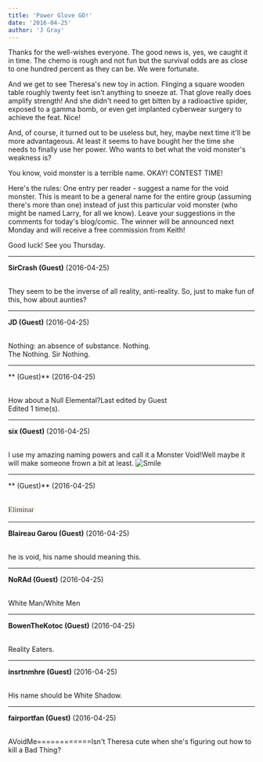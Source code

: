 ```yaml
---
title: 'Power Glove GO!'
date: '2016-04-25'
author: 'J Gray'
---
```


<p>Thanks for the well-wishes everyone. The good news is, yes, we caught it in time. The chemo is rough and not fun but the survival odds are as close to one hundred percent as they can be. We were fortunate.</p><p>And we get to see Theresa's new toy in action. Flinging a square wooden table roughly twenty feet isn't anything to sneeze at. That glove really does amplify strength! And she didn't need to get bitten by a radioactive spider, exposed to a gamma bomb, or even get implanted cyberwear surgery to achieve the feat. Nice! </p><p>And, of course, it turned out to be useless but, hey, maybe next time it'll be more advantageous. At least it seems to have bought her the time she needs to finally use her power. Who wants to bet what the void monster's weakness is?</p><p>You know, void monster is a terrible name. OKAY! CONTEST TIME!</p><p>Here's the rules: One entry per reader - suggest a name for the void monster. This is meant to be a general name for the entire group (assuming there's more than one) instead of just this particular void monster (who might be named Larry, for all we know). Leave your suggestions in the comments for today's blog/comic. The winner will be announced next Monday and will receive a free commission from Keith!</p><p>Good luck! See you Thursday.</p>

---
**SirCrash (Guest)** (2016-04-25)

<br> They seem to be the inverse of all reality, anti-reality. So, just to make fun of this, how about aunties?<br>

---
**JD (Guest)** (2016-04-25)

<br> Nothing: an absence of substance. Nothing.<br>The Nothing. Sir Nothing.<br>

---
** (Guest)** (2016-04-25)

<br> How about a Null Elemental?Last edited by Guest<br>Edited 1 time(s).

---
**six (Guest)** (2016-04-25)

<br>I use my amazing naming powers and call it a Monster Void!Well maybe it will make someone frown a bit at least. <img src="/smilies/smile.gif" alt="Smile" border="0">

---
** (Guest)** (2016-04-25)

<br> <span style="color: #333333; font-family: Georgia, 'Times New Roman', Times, serif; font-size: 15px; line-height: 19.5px; background-color: #FCFAF3;">Eliminar&nbsp;</span>

---
**Blaireau Garou (Guest)** (2016-04-25)

<br> he is void, his name should meaning this.&nbsp;

---
**NoRAd (Guest)** (2016-04-25)

<br> White Man/White Men

---
**BowenTheKotoc (Guest)** (2016-04-25)

<br> Reality Eaters.

---
**insrtnmhre (Guest)** (2016-04-25)

<br> His name should be White Shadow.

---
**fairportfan (Guest)** (2016-04-25)

<br>AVoidMe============Isn't Theresa cute when she's figuring out how to kill a Bad Thing?

